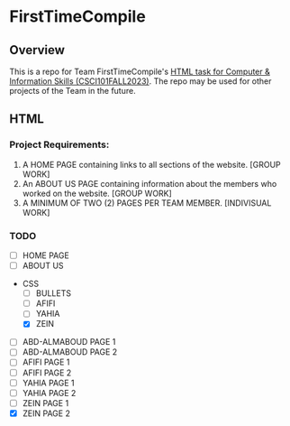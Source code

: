 # FirstTimeCompile
## Overview

This is a repo for Team FirstTimeCompile's [HTML task for Computer & Information Skills (CSCI101FALL2023)](https://moodle.nu.edu.eg/pluginfile.php/174375/mod_resource/content/0/HTML%20Project%20Guidelines.pdf). The repo may be used for other projects of the Team in the future.

## HTML

### Project Requirements:

1. A HOME PAGE containing links to all sections of the website. [GROUP WORK]
2. An ABOUT US PAGE containing information about the members who worked on the website. [GROUP WORK]
3. A MINIMUM OF TWO (2) PAGES PER TEAM MEMBER. [INDIVISUAL WORK]

### TODO
* [ ] HOME PAGE
* [ ] ABOUT US
* CSS
    * [ ] BULLETS
    * [ ] AFIFI
    * [ ] YAHIA
    * [x] ZEIN
* [ ] ABD-ALMABOUD PAGE 1
* [ ] ABD-ALMABOUD PAGE 2
* [ ] AFIFI PAGE 1
* [ ] AFIFI PAGE 2
* [ ] YAHIA PAGE 1
* [ ] YAHIA PAGE 2
* [ ] ZEIN PAGE 1
* [x] ZEIN PAGE 2
